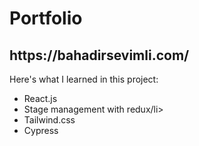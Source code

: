 <h1>Portfolio</h1>
<h2>https://bahadirsevimli.com/</h2>
<p>Here's what I learned in this project:</p>
<ul>
  <li>React.js</li>
  <li>Stage management with redux/li>
  <li>Tailwind.css</li>
  <li>Cypress</li>
</ul>

